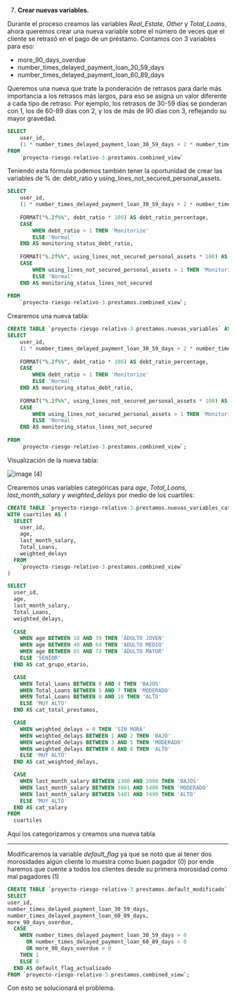 7. **Crear nuevas variables.**

Durante el proceso creamos las variables *Real_Estate, Other* y *Total_Loans*, ahora queremos crear una nueva variable sobre el número de veces que el cliente se retrasó en el pago de un préstamo. Contamos con 3 variables para eso:

- more_90_days_overdue
- number_times_delayed_payment_loan_30_59_days
- number_times_delayed_payment_loan_60_89_days

Queremos una nueva que trate la ponderación de retrasos para darle más importancia a los retrasos más largos, para eso se asigna un valor diferente a cada tipo de retraso. Por ejemplo, los retrasos de 30-59 días se ponderan con 1, los de 60-89 días con 2, y los de más de 90 días con 3, reflejando su mayor gravedad.

```sql
SELECT 
    user_id,
    (1 * number_times_delayed_payment_loan_30_59_days + 2 * number_times_delayed_payment_loan_60_89_days + 3 * more_90_days_overdue) AS weighted_delays
FROM 
    `proyecto-riesgo-relativo-3.prestamos.combined_view`
```

Teniendo esta fórmula podemos también tener la oportunidad de crear las variables de % de: debt_ratio y using_lines_not_secured_personal_assets.

```sql
SELECT 
    user_id,
    (1 * number_times_delayed_payment_loan_30_59_days + 2 * number_times_delayed_payment_loan_60_89_days + 3 * more_90_days_overdue) AS weighted_delays,
    
    FORMAT("%.2f%%", debt_ratio * 100) AS debt_ratio_percentage,
    CASE
        WHEN debt_ratio > 1 THEN 'Monitorize'
        ELSE 'Normal'
    END AS monitoring_status_debt_ratio,
    
    FORMAT("%.2f%%", using_lines_not_secured_personal_assets * 100) AS lines_not_secured_percentage,
    CASE
        WHEN using_lines_not_secured_personal_assets > 1 THEN 'Monitorize'
        ELSE 'Normal'
    END AS monitoring_status_lines_not_secured
    
FROM 
    `proyecto-riesgo-relativo-3.prestamos.combined_view`;
```

Crearemos una nueva tabla:

```sql
CREATE TABLE `proyecto-riesgo-relativo-3.prestamos.nuevas_variables` AS
SELECT 
    user_id,
    (1 * number_times_delayed_payment_loan_30_59_days + 2 * number_times_delayed_payment_loan_60_89_days + 3 * more_90_days_overdue) AS weighted_delays,
    
    FORMAT("%.2f%%", debt_ratio * 100) AS debt_ratio_percentage,
    CASE
        WHEN debt_ratio > 1 THEN 'Monitorize'
        ELSE 'Normal'
    END AS monitoring_status_debt_ratio,
    
    FORMAT("%.2f%%", using_lines_not_secured_personal_assets * 100) AS lines_not_secured_percentage,
    CASE
        WHEN using_lines_not_secured_personal_assets > 1 THEN 'Monitorize'
        ELSE 'Normal'
    END AS monitoring_status_lines_not_secured
    
FROM 
    `proyecto-riesgo-relativo-3.prestamos.combined_view`;
```

Visualización de la nueva tabla:

![image (4)](https://github.com/user-attachments/assets/f8c26dd0-66d6-4cd8-ab6e-f92821c8f402)

Crearemos unas variables categóricas para *age*, *Total_Loans, last_month_salary y weighted_delays* por medio de los cuartiles:

```sql
CREATE TABLE `proyecto-riesgo-relativo-3.prestamos.nuevas_variables_categoricas` AS
WITH cuartiles AS (
  SELECT
    user_id,
    age,
    last_month_salary,
    Total_Loans,
    weighted_delays
  FROM
    `proyecto-riesgo-relativo-3.prestamos.combined_view`
)

SELECT
  user_id,
  age,
  last_month_salary,
  Total_Loans,
  weighted_delays,
  
  CASE
    WHEN age BETWEEN 18 AND 39 THEN 'ADULTO JOVEN'
    WHEN age BETWEEN 40 AND 64 THEN 'ADULTO MEDIO'
    WHEN age BETWEEN 65 AND 74 THEN 'ADULTO MAYOR'
    ELSE 'SENIOR'
  END AS cat_grupo_etario,

  CASE
    WHEN Total_Loans BETWEEN 0 AND 4 THEN 'BAJOS'
    WHEN Total_Loans BETWEEN 5 AND 7 THEN 'MODERADO'
    WHEN Total_Loans BETWEEN 8 AND 10 THEN 'ALTO'
    ELSE 'MUY ALTO'
  END AS cat_total_prestamos,

  CASE
    WHEN weighted_delays = 0 THEN 'SIN MORA'
    WHEN weighted_delays BETWEEN 1 AND 2 THEN 'BAJO'
    WHEN weighted_delays BETWEEN 3 AND 5 THEN 'MODERADO'
    WHEN weighted_delays BETWEEN 6 AND 8 THEN 'ALTO'
    ELSE 'MUY ALTO'
  END AS cat_weighted_delays,

  CASE
    WHEN last_month_salary BETWEEN 1300 AND 3900 THEN 'BAJOS'
    WHEN last_month_salary BETWEEN 3901 AND 5400 THEN 'MODERADO'
    WHEN last_month_salary BETWEEN 5401 AND 7499 THEN 'ALTO'
    ELSE 'MUY ALTO'
  END AS cat_salary
FROM
  cuartiles

```

Aquí los categorizamos y creamos una nueva tabla

---

Modificaremos la variable *default_flag* ya que se notó que al tener dos morosidades algún cliente lo muestra como buen pagador (0) por ende haremos que cuente a todos los clientes desde su primera morosidad como mal pagadores (1)

```sql
CREATE TABLE `proyecto-riesgo-relativo-3.prestamos.default_modificado` AS
SELECT
user_id,
number_times_delayed_payment_loan_30_59_days,
number_times_delayed_payment_loan_60_89_days,
more_90_days_overdue,
  CASE
    WHEN number_times_delayed_payment_loan_30_59_days > 0
      OR number_times_delayed_payment_loan_60_89_days > 0
      OR more_90_days_overdue > 0
    THEN 1
    ELSE 0
  END AS default_flag_actualizado
FROM `proyecto-riesgo-relativo-3.prestamos.combined_view`;
```

Con esto se solucionará el problema.
